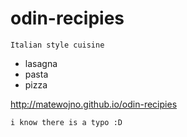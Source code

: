 # odin-recipies
`Italian style cuisine`

<ul>
<li>lasagna</li>
<li>pasta</li>
<li>pizza</li>
</ul>

http://matewojno.github.io/odin-recipies


`i know there is a typo :D`
